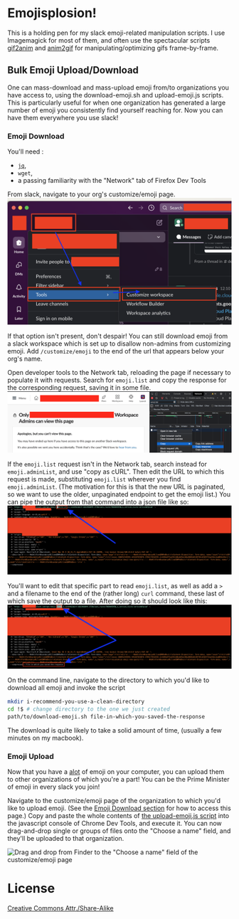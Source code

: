 # Emojisplosion!

This is a holding pen for my slack emoji-related manipulation
scripts. I use Imagemagick for most of them, and often use the
spectacular
scripts [gif2anim](http://www.imagemagick.org/Usage/scripts/gif2anim)
and [anim2gif](http://www.imagemagick.org/Usage/scripts/anim2gif) for
manipulating/optimizing gifs frame-by-frame.

## Bulk Emoji Upload/Download

One can mass-download and mass-upload emoji from/to organizations you
have access to, using the download-emoji.sh and upload-emoji.js
scripts. This is particularly useful for when one organization has
generated a large number of emoji you consistently find yourself
reaching for. Now you can have them everywhere you use slack!

### Emoji Download

You'll need :
- [`jq`](https://stedolan.github.io/jq/),
- `wget`,
- a passing familiarity with the "Network" tab of Firefox Dev Tools

From slack, navigate to your org's customize/emoji page.
![Click "Customize Slack" under "Tools" from the organization dropdown.](docs/images/get-to-customize-emoji-page.png)

If that option isn't present, don't despair! You can still download
emoji from a slack workspace which is set up to disallow non-admins
from customizing emoji. Add `/customize/emoji` to the end of the url
that appears below your org's name.

Open developer tools to the Network tab, reloading the page if necessary to populate it with requests.
Search for `emoji.list` and copy the response for the corresponding request, saving it in some file.
![Copy response from the emoji.list request](docs/images/get-emoji-list-response.png)

If the `emoji.list` request isn't in the Network tab, search instead
for `emoji.adminList`, and use "copy as cURL". Then edit the URL to
which this request is made, substituting `emoji.list` wherever you
find `emoji.adminList`. (The motivation for this is that the new URL
is paginated, so we want to use the older, unpaginated endpoint to get
the emoji list.) You can pipe the output from that command into a json
file like so:
![Before we edit the curl command it will show emoji.adminList](docs/images/curl-admin-request-with-arrow-of-part-to-edit.png)

You'll want to edit that specific part to read `emoji.list`, as well
as add a `>` and a filename to the end of the (rather long) `curl`
command, these last of which save the output to a file. After doing so
it should look like this:
![After we edit the curl command it will show emoji.list and an output redirection to a file](docs/images/curl-emoji-dot-list-request-with-arrows-of-edited-parts.png)

On the command line, navigate to the directory to which you'd like to download all emoji and invoke the script
```sh
mkdir i-recommend-you-use-a-clean-directory
cd !$ # change directory to the one we just created
path/to/download-emoji.sh file-in-which-you-saved-the-response
```

The download is quite likely to take a solid amount of time, (usually a few minutes on my macbook).

### Emoji Upload

Now that you have a
[alot](https://hyperboleandahalf.blogspot.com/2010/04/alot-is-better-than-you-at-everything.html)
of emoji on your computer, you can upload them to other organizations
of which you're a part! You can be the Prime Minister of emoji in
every slack you join!

Navigate to the customize/emoji page of the organization to which
you'd like to upload emoji. (See
the [Emoji Download section](#emoji-download) for how to access this
page.) Copy and paste the whole contents
of [the upload-emoji.js script](upload-emoji.js) into the javascript
console of Chrome Dev Tools, and execute it. You can now drag-and-drop
single or groups of files onto the "Choose a name" field, and they'll
be uploaded to that organization.

![Drag and drop from Finder to the "Choose a name" field of the customize/emoji page](docs/images/drag-and-drop-osx.png)



# License

[Creative Commons Attr./Share-Alike](https://creativecommons.org/licenses/by-sa/3.0/deed.en)
